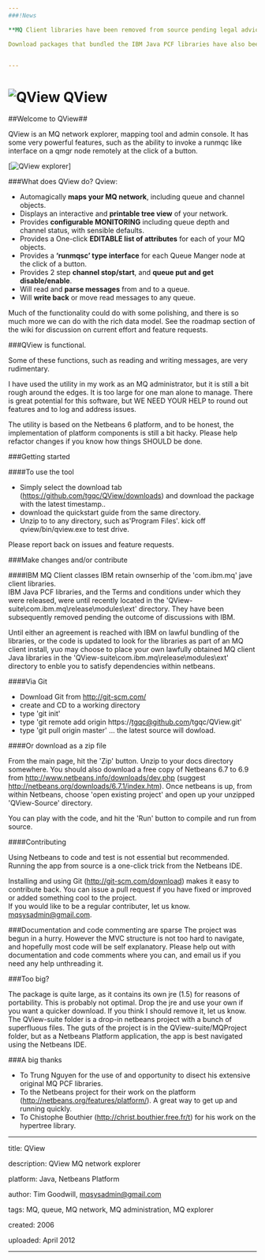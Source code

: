 ```yaml
---
###!News

**MQ Client libraries have been removed from source pending legal advice from IBM**

Download packages that bundled the IBM Java PCF libraries have also been removed. A contributer has undertaken to replace them in teh short term with packages that utilise the PCF libraries that are bundled with the free IBM MQ Client install which is available from IBM at http://www-304.ibm.com/support/docview.wss?rs=171&uid=swg24019253&loc=en_US&cs=utf-8&lang=en


---
```



![QView](https://github.com/tgqc/QView/raw/master/qview_icon.jpg)   QView 
=====


##Welcome to QView##



QView is an MQ network explorer, mapping tool and admin console.
It has some very powerful features, such as the ability to invoke a runmqc like interface on a qmgr node remotely at the click of a button.

[![QView explorer](https://github.com/tgqc/QView/raw/master/qview_screenshot.jpg)] 

###What does QView do?
Qview:

* Automagically **maps your MQ network**, including queue and channel objects.
* Displays an interactive and **printable tree view** of your network.
* Provides **configurable MONITORING** including queue depth and channel status, with sensible defaults.
* Provides a One-click **EDITABLE list of attributes** for each of your MQ objects.
* Provides a **‘runmqsc’ type interface** for each Queue Manger node at the click of a button.
* Provides 2 step **channel stop/start**, and **queue put and get disable/enable**.
* Will read and **parse messages** from and to a queue.
* Will **write back** or move read messages to any queue.

Much of the functionality could do with some polishing, and there is so much more we can do with the rich data model. 
See the roadmap section of the wiki for discussion on current effort and feature requests.

###QView is functional.

Some of these functions, such as reading and writing messages, are very rudimentary.  

I have used the utility in my work as an MQ administrator, but it is still a bit rough around the edges. It is too large for one man alone to manage. There is great potential for this software, but WE NEED YOUR HELP to round out features and to log and address issues.

The utility is based on the Netbeans 6 platform, and to be honest, the implementation of platform components is still a bit hacky. Please help refactor changes if you know how things SHOULD be done.


###Getting started

####To use the tool
* Simply select the download tab (https://github.com/tgqc/QView/downloads) and download the package with the latest timestamp.. 
* download the quickstart guide from the same directory.
* Unzip to to any directory, such as'Program Files'. kick off qview/bin/qview.exe to test drive.

Please report back on issues and feature requests.

###Make changes and/or contribute

####IBM MQ Client classes
IBM retain ownserhip of the 'com.ibm.mq' jave client libraries.  
IBM Java PCF libraries, and the Terms and conditions under which they were released, were until recently located in the 'QView-suite\com.ibm.mq\release\modules\ext' directory. They have been subsequently removed pending the outcome of discussions with IBM.

Until either an agreement is reached with IBM on lawful bundling of the libraries, or the code is updated to look for the libraries as part of an MQ client install, yuo may choose to place your own lawfully obtained MQ client Java libraries in the 'QView-suite\com.ibm.mq\release\modules\ext' directory to enble you to satisfy dependencies within netbeans.

####Via Git
* Download Git from http://git-scm.com/
* create and CD to a working directory
* type 'git init'
* type 'git remote add origin https://tgqc@github.com/tgqc/QView.git'
* type 'git pull origin master' ... the latest source will dowload.

####Or download as a zip file

From the main page, hit the 'Zip' button. Unzip to your docs directory somewhere.
You should also download a free copy of Netbeans 6.7 to 6.9 from http://www.netbeans.info/downloads/dev.php (suggest http://netbeans.org/downloads/6.7.1/index.htm). Once netbeans is up, from within Netbeans, choose 'open existing project' and open up your unzipped 'QView-Source' directory.

You can play with the code, and hit the 'Run' button to compile and run from source.

####Contributing

Using Netbeans to code and test is not essential but recommended. Running the app from source is a one-click trick from the Netbeans IDE.

Installing and using Git (http://git-scm.com/download) makes it easy to contribute back. You can issue a pull request if you have fixed or improved or added something cool to the project.  
If you would like to be a regular contributer, let us know. mqsysadmin@gmail.com.

###Documentation and code commenting are sparse
The project was begun in a hurry. However the MVC structure is not too hard to navigate, and hopefully most code will be self explanatory. Please help out with documentation and code comments where you can, and email us if you need any help unthreading it.

###Too big?

The package is quite large, as it contains its own jre (1.5) for reasons of portability. This is probably not optimal. Drop the jre and use your own if you want a quicker download. If you think I should remove it, let us know.
The QView-suite folder is a drop-in netbeans project with a bunch of superfluous files. The guts of the project is in the QView-suite/MQProject folder, but as a Netbeans Platform application, the app is best navigated using the Netbeans IDE.

###A big thanks
* To Trung Nguyen for the use of and opportunity to disect his extensive original MQ PCF libraries.
* To the Netbeans project for their work on the platform (http://netbeans.org/features/platform/). A great way to get up and running quickly.
* To Chistophe Bouthier (http://christ.bouthier.free.fr/t) for his work on the hypertree library.


---
title: QView

description: QView MQ network explorer

platform: Java, Netbeans Platform

author: Tim Goodwill, mqsysadmin@gmail.com

tags: MQ, queue, MQ network, MQ administration, MQ explorer

created:  2006

uploaded: April 2012

---
